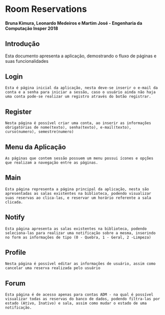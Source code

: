 # Room Reservations
#### Bruna Kimura, Leonardo Medeiros e Martim José - Engenharia da Computação Insper 2018

## Introdução
Esta documento apresenta a aplicação, demostrando o fluxo de páginas e suas funcionalidades 

## Login
    Esta é página inicial da aplicação, nesta deve-se inserir o e-mail da conta e a senha para iniciar a sessão, caso o usuário ainda não haja uma conta pode-se realizar um registro através do botão registrar. 

## Register
    Nesta página é possível criar uma conta, ao inserir as informações obrigatórias de nome(texto), senha(texto), e-mail(texto), curso(numero), semestre(numero)

## Menu da Aplicação
    As páginas que contem sessão possuem um menu possui ícones e opções que realizam a navegação entre as páginas.

## Main
    Esta página representa a página principal da aplicação, nesta são apresentadas as salas existentes na biblioteca, podendo visualizar suas reservas ao clica-las, e reservar um horário referente a sala clicada.
    
## Notify
    Esta página apresenta as salas existentes na biblioteca, podendo seleciona-las para realizar uma notificação sobre a mesma, inserindo no form as informações de tipo (0 - Quebra, 1 - Geral, 2 -Limpeza)

## Profile
    Nesta página é possível editar as informações de usuário, assim como cancelar uma reserva realizada pelo usuário

## Forum
    Esta página é de acesso apenas para contas ADM - na qual é possível visualizar todas as reservas do banco de dados, podendo filtra-las por estado (Ativo, Inativo) e sala, assim como mudar o estado de uma notificação.

